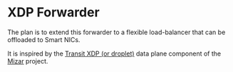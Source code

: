# XDP Forwarder

The plan is to extend this forwarder to a flexible load-balancer that can be offloaded to Smart NICs.

It is inspired by the [Transit XDP (or droplet)](https://mizar.readthedocs.io/en/latest/design/dp_overview/) data plane
component of the [Mizar](https://mizar.readthedocs.io/en/latest/) project.
